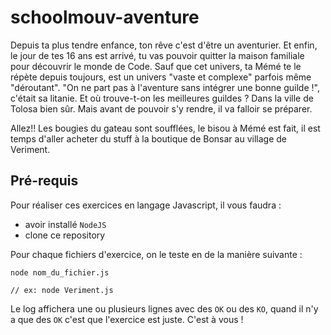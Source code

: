 # schoolmouv-aventure

Depuis ta plus tendre enfance, ton rêve c'est d'être un aventurier.
Et enfin, le jour de tes 16 ans est arrivé, tu vas pouvoir quitter la maison familiale pour découvrir le monde de Code.
Sauf que cet univers, ta Mémé te le répète depuis toujours, est un univers "vaste et complexe"
parfois même "déroutant". "On ne part pas à l'aventure sans intégrer une bonne guilde !", c'était sa litanie. Et où trouve-t-on les meilleures guildes ? Dans la ville de Tolosa bien sûr. Mais avant
de pouvoir s'y rendre, il va falloir se préparer.

Allez!! Les bougies du gateau sont soufflées, le bisou à Mémé est fait, il est temps d'aller acheter du stuff à la boutique de Bonsar au village de Veriment.

## Pré-requis

Pour réaliser ces exercices en langage Javascript, il vous faudra :
- avoir installé `NodeJS`
- clone ce repository

Pour chaque fichiers d'exercice, on le teste en de la manière suivante :
```
node nom_du_fichier.js

// ex: node Veriment.js
```
Le log affichera une ou plusieurs lignes avec des `OK` ou des `KO`, quand il n'y a que des `OK`
c'est que l'exercice est juste. C'est à vous !